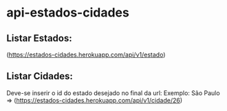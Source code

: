 # api-estados-cidades

## __Listar Estados:__
(https://estados-cidades.herokuapp.com/api/v1/estado)

## __Listar Cidades:__
Deve-se inserir o id do estado desejado no final da url:
Exemplo: São Paulo => (https://estados-cidades.herokuapp.com/api/v1/cidade/26)
